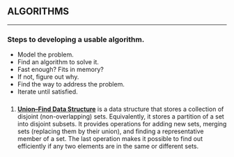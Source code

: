 ## ALGORITHMS
***
### Steps to developing a usable algorithm.

- Model the problem.
- Find an algorithm to solve it.
- Fast enough? Fits in memory?
- If not, figure out why.
- Find the way to address the problem.
- Iterate until satisfied.

### 

1. **[Union–Find Data Structure](https://en.wikipedia.org/wiki/Disjoint-set_data_structure)** is a data structure that
stores a collection of disjoint (non-overlapping) sets. Equivalently, it stores a partition of a set into disjoint
subsets. It provides operations for adding new sets, merging sets (replacing them by their union), and finding a 
representative member of a set. The last operation makes it possible to find out efficiently if any two elements 
are in the same or different sets.
